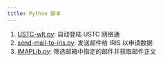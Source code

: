 ```yaml
---
title: Python 脚本
---
```


1. [USTC-wlt.py](USTC-wlt.py): 自动登陆 USTC 网络通
2. [send-mail-to-iris.py](send-mail-to-iris.py): 发送邮件给 IRIS 以申请数据
3. [IMAPLib.py](IMAPLib.py): 筛选邮箱中指定的邮件并获取邮件正文
